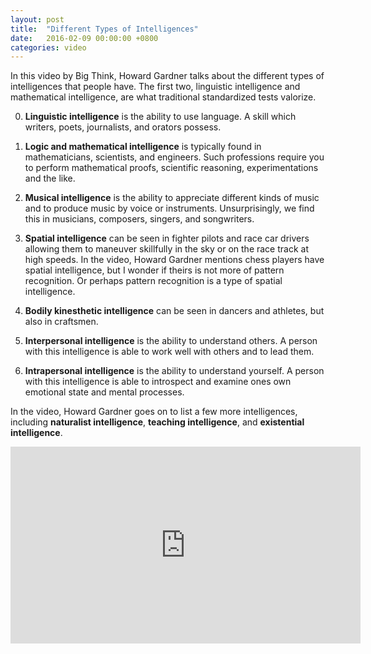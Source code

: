 ```yaml
---
layout: post
title:  "Different Types of Intelligences"
date:   2016-02-09 00:00:00 +0800
categories: video
---
```

In this video by Big Think, Howard Gardner talks about the different types of intelligences that people have. The first two, linguistic intelligence and mathematical intelligence, are what traditional standardized tests valorize.

0. **Linguistic intelligence** is the ability to use language. A skill which writers, poets, journalists, and orators possess.

0. **Logic and mathematical intelligence** is typically found in mathematicians, scientists, and engineers. Such professions require you to perform mathematical proofs, scientific reasoning, experimentations and the like.

0. **Musical intelligence** is the ability to appreciate different kinds of music and to produce music by voice or instruments. Unsurprisingly, we find this in musicians, composers, singers, and songwriters.

0. **Spatial intelligence** can be seen in fighter pilots and race car drivers allowing them to maneuver skillfully in the sky or on the race track at high speeds. In the video, Howard Gardner mentions chess players have spatial intelligence, but I wonder if theirs is not more of pattern recognition. Or perhaps pattern recognition is a type of spatial intelligence.

0. **Bodily kinesthetic intelligence** can be seen in dancers and athletes, but also in craftsmen.

0. **Interpersonal intelligence** is the ability to understand others. A person with this intelligence is able to work well with others and to lead them.

0. **Intrapersonal intelligence** is the ability to understand yourself. A person with this intelligence is able to introspect and examine ones own emotional state and mental processes.

In the video, Howard Gardner goes on to list a few more intelligences, including **naturalist intelligence**, **teaching intelligence**, and **existential intelligence**.

<iframe width="560" height="315" src="https://www.youtube.com/embed/oY2C4YgXm7I?rel=0" frameborder="0" allowfullscreen></iframe>
